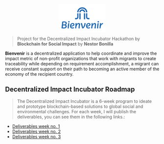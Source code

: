 <center>
<img align="center" width="30%" src="/documentation/resources/logo_main.svg">
</center>

> Project for the Decentralized Impact Incubator Hackathon by **Blockchain for Social Impact**
> by **Nestor Bonilla**

**Bienvenir** is a decentralized application to help coordinate and improve the impact metric of non-profit organizations that work with migrants to create traceability while depending on requirement accomplishment, a migrant can receive constant support on their path to becoming an active member of the economy of the recipient country.

## Decentralized Impact Incubator Roadmap 
> The Decentralized Impact Incubator is a 6-week program to ideate and prototype blockchain-based solutions to global social and environmental challenges. For each week, I will publish the deliverables, you can see them in the following links.:

* [Deliverables week no. 1](https://github.com/nestorbonilla/bienvenir/tree/master/documentation/week_1.md)
* [Deliverables week no. 2](https://github.com/nestorbonilla/bienvenir/tree/master/documentation/week_2.md)
* [Deliverables week no. 3](https://github.com/nestorbonilla/bienvenir/tree/master/documentation/week_3.md)